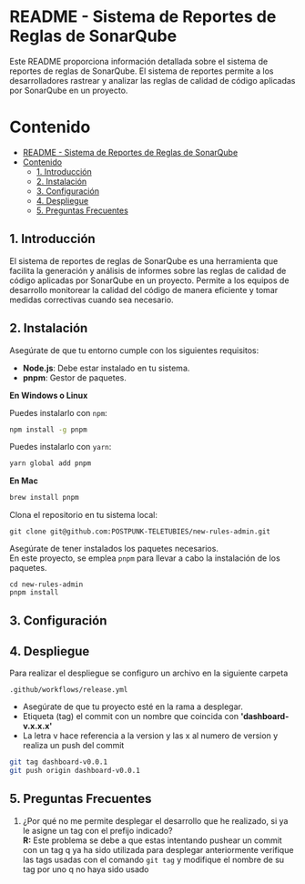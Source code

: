 # README - Sistema de Reportes de Reglas de SonarQube

Este README proporciona información detallada sobre el sistema de reportes de reglas de SonarQube. El sistema de reportes permite a los desarrolladores rastrear y analizar las reglas de calidad de código aplicadas por SonarQube en un proyecto.

# Contenido

- [README - Sistema de Reportes de Reglas de SonarQube](#readme---sistema-de-reportes-de-reglas-de-sonarqube)
- [Contenido](#contenido)
  - [1. Introducción](#1-introducción)
  - [2. Instalación](#2-instalación)
  - [3. Configuración](#3-configuración)
  - [4. Despliegue](#4-despliegue)
  - [5. Preguntas Frecuentes](#5-preguntas-frecuentes)

## 1. Introducción

El sistema de reportes de reglas de SonarQube es una herramienta que facilita la generación y análisis de informes sobre las reglas de calidad de código aplicadas por SonarQube en un proyecto. Permite a los equipos de desarrollo monitorear la calidad del código de manera eficiente y tomar medidas correctivas cuando sea necesario.

## 2. Instalación

Asegúrate de que tu entorno cumple con los siguientes requisitos:

- **Node.js**: Debe estar instalado en tu sistema.
- **pnpm**: Gestor de paquetes.

**En Windows o Linux**

Puedes instalarlo con `npm`:

```bash
npm install -g pnpm
```

Puedes instalarlo con `yarn`:

```bash
yarn global add pnpm
```

**En Mac**

```bash
brew install pnpm
```

Clona el repositorio en tu sistema local:

```terminal
git clone git@github.com:POSTPUNK-TELETUBIES/new-rules-admin.git
```

Asegúrate de tener instalados los paquetes necesarios.  
En este proyecto, se emplea `pnpm` para llevar a cabo la instalación de los paquetes.

```terminal
cd new-rules-admin
pnpm install
```

## 3. Configuración

## 4. Despliegue

Para realizar el despliegue se configuro un archivo en la siguiente carpeta

```
.github/workflows/release.yml
```

- Asegúrate de que tu proyecto esté en la rama a desplegar.
- Etiqueta (tag) el commit con un nombre que coincida con **'dashboard-v.x.x.x'**
- La letra v hace referencia a la version y las x al numero de version y realiza un push del commit

```bash
git tag dashboard-v0.0.1
git push origin dashboard-v0.0.1
```

## 5. Preguntas Frecuentes

1. ¿Por qué no me permite desplegar el desarrollo que he realizado, si ya le asigne un tag con el prefijo indicado?  
   **R:** Este problema se debe a que estas intentando pushear un commit con un tag q ya ha sido utilizada para desplegar anteriormente verifique las tags usadas con el comando `git tag` y modifique el nombre de su tag por uno q no haya sido usado
